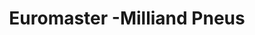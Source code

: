 ---
title: "Euromaster -Milliand Pneus"
url: /chambery/euromaster-milliand-pneus/
shop: réparation de voitures
---